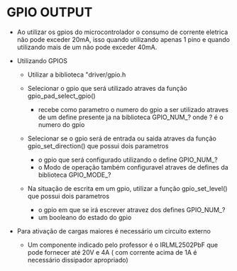 # GPIO OUTPUT 

- Ao utilizar os gpios do microcontrolador o consumo de corrente eletrica não pode exceder 20mA, isso quando utilizando apenas 1 pino e quando utilizando mais de um não pode exceder 40mA.

- Utilizando GPIOS

    - Utilizar a biblioteca "driver/gpio.h

    - Selecionar o gpio que será utilizado atraves da função gpio_pad_select_gpio()
        - recebe como parametro o numero do gpio a ser utilizado atraves de um define presente ja na biblioteca GPIO_NUM_? onde ? é o numero do gpio
    - Selecionar se o gpio será de entrada ou saida atraves da função gpio_set_direction() que possui dois parametros 
        - o gpio que será configurado  utilizando o define GPIO_NUM_?
        - o Modo de operação também configuravel atraves de defines da biblioteca GPIO_MODE_?
    - Na situação de escrita em um gpio, utilizar a função gpio_set_level() que possui dois parametros 
        - o gpio em que se irá escrever atravez dos defines GPIO_NUM_?
        - um booleano do estado do gpio


- Para ativação de cargas maiores é necessário um circuito externo 
    - Um componente indicado pelo professor é o IRLML2502PbF que pode fornecer até 20V e 4A ( com corrente acima de 1A é necessário dissipador apropriado)
